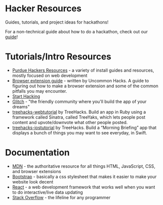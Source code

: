 # Hacker Resources

Guides, tutorials, and project ideas for hackathons!

For a non-technical guide about how to do a hackathon, check out our [guide](https://github.com/uncommonhacks/webextension-starter)!

# Tutorials/Intro Resources

- [Purdue Hackers Resources](https://helloworld.purduehackers.com/#/resources) - a variety of install guides and resources, mostly focused on web development
- [Browser extension guide](https://uncommon-hacks.gitbooks.io/browser-extension-guide/) - written by Uncommon Hacks. A guide to figuring out how to make a browser extension and some of the common pitfalls you may encounter.
- [Start Hacking](https://starthacking.org/)
- [Glitch](https://glitch.com) - "the friendly community where you'll build the app of your dreams"
- [treehacks-webtutorial](https://github.com/TreeHacks/hackpack-web) by TreeHacks. Build an app in Ruby using a framework called Sinatra, called TreeYaks, which lets people post content and upvote/downvote what other people posted.
- [treehacks-iostutorial](https://github.com/TreeHacks/hackpack-ios) by TreeHacks. Build a “Morning Briefing” app that displays a bunch of things you may want to see everyday, in Swift.

# Documentation

- [MDN](https://developer.mozilla.org/en-US/) - the authoritative resource for all things HTML, JavaScript, CSS, and browser extensions
- [Bootstrap](http://getbootstrap.com/) - basically a css stylesheet that makes it easier to make your website look decent
- [React](https://reactjs.org/) - a web development framework that works well when you want to do interactive/live data updating
- [Stack Overflow](http://stackoverflow.com/) - the lifeline for any programmer
